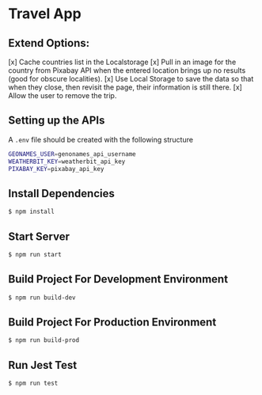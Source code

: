 # Travel App

## Extend Options:
[x] Cache countries list in the Localstorage
[x] Pull in an image for the country from Pixabay API when the entered location brings up no results (good for obscure localities).
[x] Use Local Storage to save the data so that when they close, then revisit the page, their information is still there.
[x] Allow the user to remove the trip.

## Setting up the APIs
A `.env` file should be created with the following structure
```bash
GEONAMES_USER=genonames_api_username
WEATHERBIT_KEY=weatherbit_api_key
PIXABAY_KEY=pixabay_api_key
```


## Install Dependencies
``` bash
$ npm install
```

## Start Server
```bash
$ npm run start
```

## Build Project For Development Environment
```bash
$ npm run build-dev
```

## Build Project For Production Environment
```bash
$ npm run build-prod
```

## Run Jest Test
```bash
$ npm run test
```
